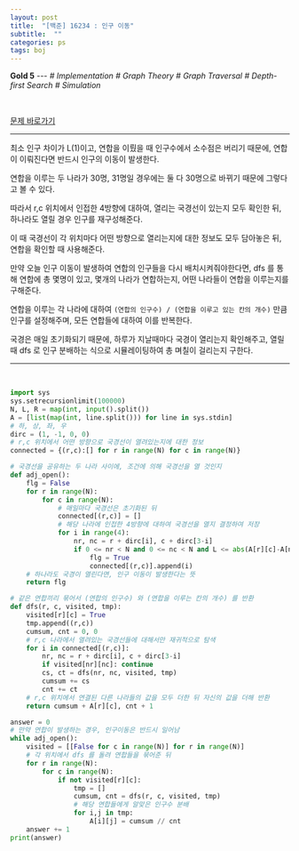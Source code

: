 ```yaml
---
layout: post
title:  "[백준] 16234 : 인구 이동"
subtitle:  ""
categories: ps
tags: boj
---
```


**Gold 5** --- *# Implementation # Graph Theory # Graph Traversal # Depth-first Search # Simulation*

<br>

[문제 바로가기](https://www.acmicpc.net/problem/16234)

---

최소 인구 차이가 L(1)이고, 연합을 이뤘을 때 인구수에서 소수점은 버리기 때문에, 연합이 이뤄진다면 반드시 인구의 이동이 발생한다.

연합을 이루는 두 나라가 30명, 31명일 경우에는 둘 다 30명으로 바뀌기 때문에 그렇다고 볼 수 있다.

따라서 r,c 위치에서 인접한 4방향에 대하여, 열리는 국경선이 있는지 모두 확인한 뒤, 하나라도 열릴 경우 인구를 재구성해준다.

이 때 국경선이 각 위치마다 어떤 방향으로 열리는지에 대한 정보도 모두 담아놓은 뒤, 연합을 확인할 때 사용해준다.

만약 오늘 인구 이동이 발생하여 연합의 인구들을 다시 배치시켜줘야한다면, dfs 를 통해 연합에 총 몇명이 있고, 몇개의 나라가 연합하는지, 어떤 나라들이 연합을 이루는지를 구해준다.

연합을 이루는 각 나라에 대하여 ```(연합의 인구수) / (연합을 이루고 있는 칸의 개수)``` 만큼 인구를 설정해주며, 모든 연합들에 대하여 이를 반복한다.

국경은 매일 초기화되기 때문에, 하루가 지날때마다 국경이 열리는지 확인해주고, 열릴 때 dfs 로 인구 분배하는 식으로 시뮬레이팅하여 총 며칠이 걸리는지 구한다.

---
<br>

```python
import sys
sys.setrecursionlimit(100000)
N, L, R = map(int, input().split())
A = [list(map(int, line.split())) for line in sys.stdin]
# 하, 상, 좌, 우
dirc = (1, -1, 0, 0)
# r,c 위치에서 어떤 방향으로 국경선이 열려있는지에 대한 정보
connected = {(r,c):[] for r in range(N) for c in range(N)}

# 국경선을 공유하는 두 나라 사이에, 조건에 의해 국경선을 열 것인지
def adj_open():
    flg = False
    for r in range(N):
        for c in range(N):
            # 매일마다 국경선은 초기화된 뒤
            connected[(r,c)] = []
            # 해당 나라에 인접한 4방향에 대하여 국경선을 열지 결정하여 저장
            for i in range(4):
                nr, nc = r + dirc[i], c + dirc[3-i]
                if 0 <= nr < N and 0 <= nc < N and L <= abs(A[r][c]-A[nr][nc]) <= R:
                    flg = True
                    connected[(r,c)].append(i)
    # 하나라도 국경이 열린다면, 인구 이동이 발생한다는 뜻
    return flg

# 같은 연합끼리 묶어서 (연합의 인구수) 와 (연합을 이루는 칸의 개수) 를 반환
def dfs(r, c, visited, tmp):
    visited[r][c] = True
    tmp.append((r,c))
    cumsum, cnt = 0, 0
    # r,c 나라에서 열려있는 국경선들에 대해서만 재귀적으로 탐색
    for i in connected[(r,c)]:
        nr, nc = r + dirc[i], c + dirc[3-i]
        if visited[nr][nc]: continue
        cs, ct = dfs(nr, nc, visited, tmp)
        cumsum += cs
        cnt += ct
    # r,c 위치에서 연결된 다른 나라들의 값을 모두 더한 뒤 자신의 값을 더해 반환
    return cumsum + A[r][c], cnt + 1

answer = 0
# 만약 연합이 발생하는 경우, 인구이동은 반드시 일어남
while adj_open():
    visited = [[False for c in range(N)] for r in range(N)]
    # 각 위치에서 dfs 를 돌려 연합들을 묶어준 뒤
    for r in range(N):
        for c in range(N):
            if not visited[r][c]:
                tmp = []
                cumsum, cnt = dfs(r, c, visited, tmp)
                # 해당 연합들에게 알맞은 인구수 분배
                for i,j in tmp:
                    A[i][j] = cumsum // cnt
    answer += 1
print(answer)
```
